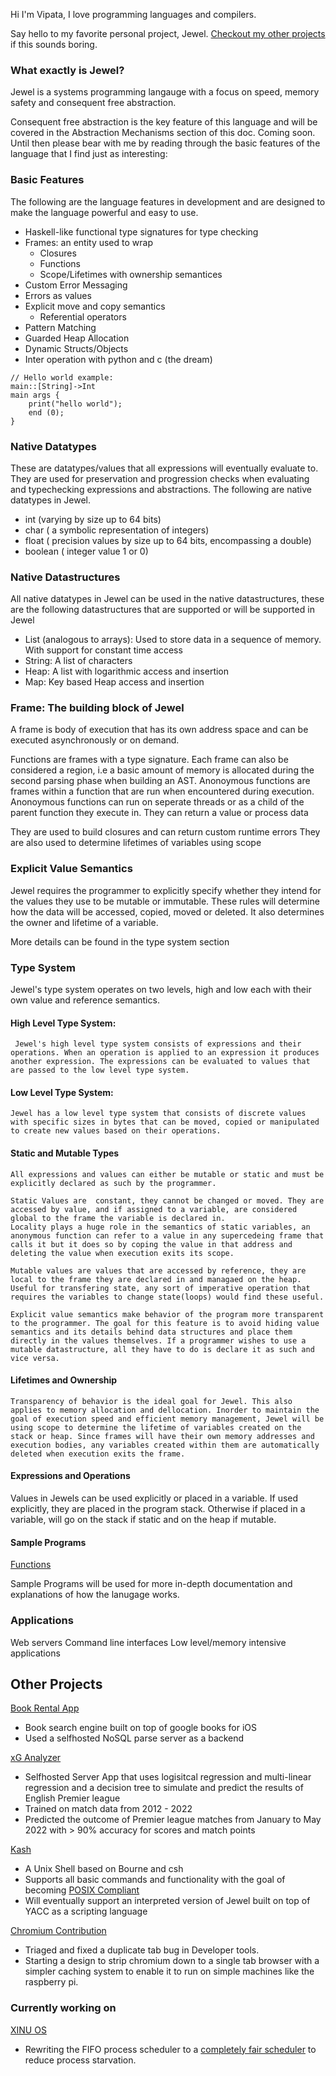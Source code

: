 Hi I'm Vipata, I love programming languages and compilers.

Say hello to my favorite personal project, Jewel. [Checkout my other projects](#other-projects) if this sounds boring.

### What exactly is Jewel?
Jewel is a systems programming langauge with a focus on speed, memory safety and consequent free abstraction.

Consequent free abstraction is the key feature of this language and will be covered in the Abstraction Mechanisms section of this doc. Coming soon.
Until then please bear with me by reading through the basic features of the language that I find just as interesting:

### Basic Features

The following are the language features in development and are designed to make the language powerful and easy to use.
- Haskell-like functional type signatures for type checking
-  Frames: an entity used to wrap 
    -  Closures
    -  Functions
    -  Scope/Lifetimes with ownership semantices 
- Custom Error Messaging
- Errors as values
- Explicit move and copy semantics
    - Referential operators
- Pattern Matching
- Guarded Heap Allocation
- Dynamic Structs/Objects
- Inter operation with python and c (the dream)

```
// Hello world example:
main::[String]->Int
main args {
    print("hello world");
    end (0);
}

```

### Native Datatypes
These are datatypes/values that all expressions will eventually evaluate to. 
They are used for preservation and progression checks when evaluating and typechecking expressions and abstractions.
The following are native datatypes in Jewel.
- int (varying by size up to 64 bits)
- char ( a symbolic representation of integers)
- float ( precision values by size up to 64 bits, encompassing a double)
- boolean ( integer value 1 or 0) 


### Native Datastructures
All native datatypes in Jewel can be used in the native datastructures, these are the following datastructures that are supported or will be supported in Jewel
- List (analogous to arrays): Used to store data in a sequence of memory. With support for constant time access
- String: A list of characters
- Heap: A list with logarithmic access and insertion
- Map: Key based Heap access and insertion

### Frame: The building block of Jewel 
A frame is body of execution that has its own address space and can be executed asynchronously or on demand.

Functions are frames with a type signature. Each frame can also be considered a region, i.e a basic amount of memory is allocated during the second parsing phase when building an AST.
Anonoymous functions are frames within a function that are run when encountered during execution. Anonoymous functions can run on seperate threads or as a child of the parent function they execute in. They can return a value or process data

They are used to build closures and can return custom runtime errors
They are also used to determine lifetimes of variables using scope

### Explicit Value Semantics
Jewel requires the programmer to explicitly specify whether they intend for the values they use to be mutable or immutable. These rules will determine how the data will be accessed, copied, moved or deleted. It also determines the owner and lifetime of a variable.

More details can be found in the type system section 

### Type System

Jewel's type system operates on two levels, high and low each with their own value and reference semantics. 


#### High Level Type System:
     Jewel's high level type system consists of expressions and their operations. When an operation is applied to an expression it produces another expression. The expressions can be evaluated to values that are passed to the low level type system.
     
#### Low Level Type System:
    Jewel has a low level type system that consists of discrete values with specific sizes in bytes that can be moved, copied or manipulated to create new values based on their operations.
    
#### Static and Mutable Types
    All expressions and values can either be mutable or static and must be explicitly declared as such by the programmer.
    
    Static Values are  constant, they cannot be changed or moved. They are accessed by value, and if assigned to a variable, are considered global to the frame the variable is declared in. 
    Locality plays a huge role in the semantics of static variables, an anonymous function can refer to a value in any supercedeing frame that calls it but it does so by coping the value in that address and deleting the value when execution exits its scope.
    
    Mutable values are values that are accessed by reference, they are local to the frame they are declared in and managaed on the heap. Useful for transfering state, any sort of imperative operation that requires the variables to change state(loops) would find these useful. 
    
    Explicit value semantics make behavior of the program more transparent to the programmer. The goal for this feature is to avoid hiding value semantics and its details behind data structures and place them directly in the values themselves. If a programmer wishes to use a mutable datastructure, all they have to do is declare it as such and vice versa. 

#### Lifetimes and Ownership
    Transparency of behavior is the ideal goal for Jewel. This also applies to memory allocation and dellocation. Inorder to maintain the goal of execution speed and efficient memory management, Jewel will be using scope to determine the lifetime of variables created on the stack or heap. Since frames will have their own memory addresses and execution bodies, any variables created within them are automatically deleted when execution exits the frame.  
    
#### Expressions and Operations

Values in Jewels can be used explicitly or placed in a variable.
If used explicitly, they are placed in the program stack. Otherwise if placed in a variable, will go on the stack if static and on the heap if mutable. 

#### Sample Programs
[Functions](functions.md)

Sample Programs will be used for more in-depth documentation and explanations of how the lanugage works.


### Applications

Web servers
Command line interfaces
Low level/memory intensive applications



## Other Projects
[Book Rental App](https://github.com/elielvipata/BookRentalApp)
- Book search engine built on top of google books for iOS
- Used a selfhosted NoSQL parse server as a backend

[xG Analyzer](https://github.com/CS407Team/xGAnalyzer)
- Selfhosted Server App that uses logisitcal regression and multi-linear regression and a decision tree to simulate and predict the results of English Premier league 
- Trained on match data from 2012 - 2022
- Predicted the outcome of Premier league matches from January to May 2022 with > 90% accuracy for scores and match points

[Kash](https://github.com/elielvipata/kash_public.git)
- A Unix Shell based on Bourne and csh
- Supports all basic commands and functionality with the goal of becoming [POSIX Compliant](https://posix.opengroup.org)
- Will eventually support an interpreted version of Jewel built on top of YACC as a scripting language

[Chromium Contribution](https://www.chromium.org/Home/)
- Triaged and fixed a duplicate tab bug in Developer tools.
- Starting a design to strip chromium down to a single tab browser with a simpler caching system to enable it to run on simple machines like the raspberry pi.

### Currently working on
[XINU OS](https://xinu.cs.purdue.edu)
- Rewriting the FIFO process scheduler to a [completely fair scheduler](https://developer.ibm.com/tutorials/l-completely-fair-scheduler/) to reduce process starvation.







